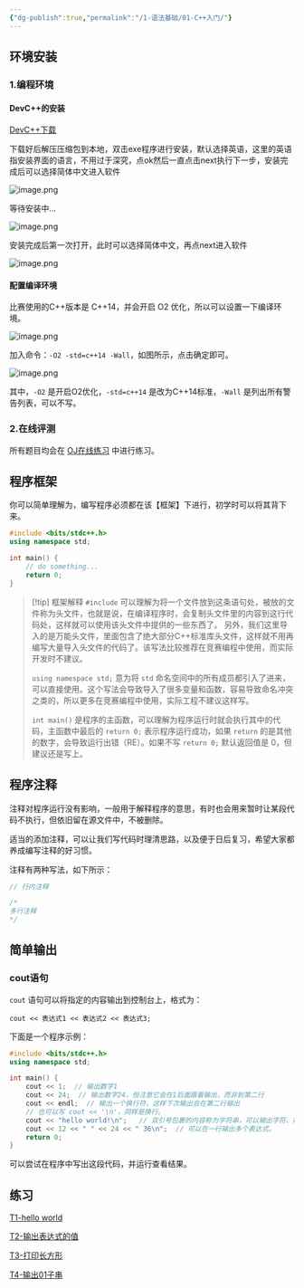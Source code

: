 ```yaml
---
{"dg-publish":true,"permalink":"/1-语法基础/01-C++入门/"}
---
```


## 环境安装
### 1.编程环境
#### DevC++的安装

[DevC++下载](http://www.turing-code.com/discuss/657b26fa77ed835db0da98f7)

下载好后解压压缩包到本地，双击exe程序进行安装，默认选择英语，这里的英语指安装界面的语言，不用过于深究，点ok然后一直点击next执行下一步，安装完成后可以选择简体中文进入软件 

![image.png](https://s2.loli.net/2024/03/28/Ug6kn48YPXW75qj.png)

等待安装中… 

![image.png](https://s2.loli.net/2024/03/28/QMena1j4g8YckNp.png)

安装完成后第一次打开，此时可以选择简体中文，再点next进入软件 

![image.png](https://s2.loli.net/2024/03/28/4AERKkSiZmhdYGC.png)

#### 配置编译环境

比赛使用的C++版本是 C++14，并会开启 O2 优化，所以可以设置一下编译环境。

![image.png](https://s2.loli.net/2024/11/12/M6GYCvh7bWcAEJt.png)

加入命令：`-O2 -std=c++14 -Wall`，如图所示，点击确定即可。

![image.png](https://s2.loli.net/2024/11/12/F4uDlJ2nxespORQ.png)

其中，`-O2` 是开启O2优化，`-std=c++14` 是改为C++14标准，`-Wall` 是列出所有警告列表，可以不写。

### 2.在线评测

所有题目均会在 [OJ在线练习](http://www.turing-code.com/) 中进行练习。

## 程序框架

你可以简单理解为，编写程序必须都在该【框架】下进行，初学时可以将其背下来。

```cpp
#include <bits/stdc++.h>
using namespace std;

int main() {
	// do something...
	return 0;
}
```

> [!tip] 框架解释
>  `#include` 可以理解为将一个文件放到这条语句处，被放的文件称为头文件，也就是说，在编译程序时，会复制头文件里的内容到这行代码处，这样就可以使用该头文件中提供的一些东西了。
>  另外，我们这里导入的是万能头文件，里面包含了绝大部分C++标准库头文件，这样就不用再编写大量导入头文件的代码了。该写法比较推荐在竞赛编程中使用，而实际开发时不建议。
>  
>  `using namespace std;` 意为将 `std` 命名空间中的所有成员都引入了进来，可以直接使用。这个写法会导致导入了很多变量和函数，容易导致命名冲突之类的，所以更多在竞赛编程中使用，实际工程不建议这样写。
>  
>  `int main()` 是程序的主函数，可以理解为程序运行时就会执行其中的代码，主函数中最后的 `return 0;` 表示程序运行成功，如果 `return` 的是其他的数字，会导致运行出错（RE）。如果不写 `return 0;` 默认返回值是 0，但建议还是写上。

## 程序注释

注释对程序运行没有影响，一般用于解释程序的意思，有时也会用来暂时让某段代码不执行，但依旧留在源文件中，不被删除。

适当的添加注释，可以让我们写代码时理清思路，以及便于日后复习，希望大家都养成编写注释的好习惯。

注释有两种写法，如下所示：

```cpp
// 行内注释

/*
多行注释
*/
```

## 简单输出

### cout语句

`cout` 语句可以将指定的内容输出到控制台上，格式为：

`cout << 表达式1 << 表达式2 << 表达式3;`

下面是一个程序示例：

```cpp
#include <bits/stdc++.h>
using namespace std;

int main() {
	cout << 1;  // 输出数字1 
	cout << 24;  // 输出数字24，但注意它会在1后面跟着输出，而非到第二行 
	cout << endl;  // 输出一个换行符，这样下次输出会在第二行输出
	// 也可以写 cout << '\n'，同样是换行。 
	cout << "hello world!\n";   // 双引号包裹的内容称为字符串，可以输出字符、符号等
	cout << 12 << " " << 24 << " 36\n";  // 可以在一行输出多个表达式。 
	return 0;
}
```

可以尝试在程序中写出这段代码，并运行查看结果。

## 练习

[T1-hello world](http://www.turing-code.com/d/xinyijie/p/P01T01)

[T2-输出表达式的值](http://www.turing-code.com/d/xinyijie/p/P01T02)

[T3-打印长方形](http://www.turing-code.com/d/xinyijie/p/P01T03)

[T4-输出01子串](http://www.turing-code.com/d/xinyijie/p/P01T04)